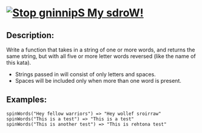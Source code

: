 
# [![Stop gninnipS My sdroW!](https://www.codewars.com/kata/5264d2b162488dc400000001)](https://www.codewars.com/kata/5264d2b162488dc400000001)

## Description:

Write a function that takes in a string of one or more words, and returns the same string, but with all five or more letter words reversed (like the name of this kata).

- Strings passed in will consist of only letters and spaces.
- Spaces will be included only when more than one word is present.

## Examples:

```
spinWords("Hey fellow warriors") => "Hey wollef sroirraw" 
spinWords("This is a test") => "This is a test" 
spinWords("This is another test") => "This is rehtona test"
```